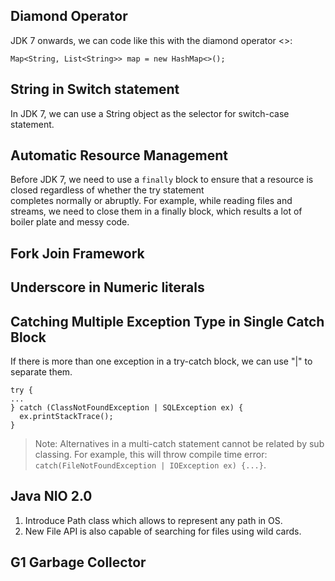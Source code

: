 ## Diamond Operator
JDK 7 onwards, we can code like this with the diamond operator <>:  
```
Map<String, List<String>> map = new HashMap<>();
```

## String in Switch statement
In JDK 7, we can use a String object as the selector for switch-case statement. 

## Automatic Resource Management  
Before JDK 7, we need to use a `finally` block to ensure that a resource is closed regardless of whether the try statement   
completes normally or abruptly. For example, while reading files and streams, we need to close them in a finally block, which 
results a lot of boiler plate and messy code. 

## Fork Join Framework 

## Underscore in Numeric literals 

## Catching Multiple Exception Type in Single Catch Block 
If there is more than one exception in a try-catch block, we can use "|" to separate them. 
```
try {
...
} catch (ClassNotFoundException | SQLException ex) {
  ex.printStackTrace();
}
```
> Note: Alternatives in a multi-catch statement cannot be related by sub classing. For example, this will throw compile time error: 
`catch(FileNotFoundException | IOException ex) {...}`. 

## Java NIO 2.0 
1. Introduce Path class which allows to represent any path in OS. 
2. New File API is also capable of searching for files using wild cards. 

## G1 Garbage Collector


